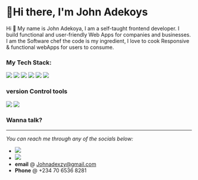   # 👋Hi there, I'm John Adekoys

Hi 👋 My name is John Adekoya, I am a self-taught frontend developer. I build functional and user-friendly Web Apps for companies and businesses. I am the Software chef the code is my ingredient, I love to cook Responsive & functional webApps for users to consume.


### My Tech Stack: ### 

<img src="https://img.shields.io/badge/html5-%23E34F26.svg?style=for-the-badge&logo=html5&logoColor=white" />  <img src="https://img.shields.io/badge/javascript-%23323330.svg?style=for-the-badge&logo=javascript&logoColor=%23F7DF1E" />   <img src="https://img.shields.io/badge/css3-%231572B6.svg?style=for-the-badge&logo=css3&logoColor=white" />
<img src="https://img.shields.io/badge/redux-%23593d88.svg?style=for-the-badge&logo=redux&logoColor=white" /> <img src="https://img.shields.io/badge/react-%2320232a.svg?style=for-the-badge&logo=react&logoColor=%2361DAFB" /> <img src="https://img.shields.io/badge/tailwindcss-%2338B2AC.svg?style=for-the-badge&logo=tailwind-css&logoColor=white">
 
### version Control tools ###
 <img src="https://img.shields.io/badge/github-%23121011.svg?style=for-the-badge&logo=github&logoColor=white" /> <img src="https://img.shields.io/badge/git-%23F05033.svg?style=for-the-badge&logo=git&logoColor=white" />

### Wanna talk? ###
***
*You can reach me through any of the socials below:*

- [<img src="https://img.shields.io/badge/linkedin-%230077B5.svg?style=for-the-badge&logo=linkedin&logoColor=white" />](https://www.linkedin.com/in/adekoya-john-adebisi-14a628127/)
- [<img src="https://img.shields.io/badge/IamTheBravo-%231DA1F2.svg?style=for-the-badge&logo=Twitter&logoColor=white"/>](https://twitter.com/IamTheBravo)
- **email** @ Johnadexzy@gmail.com
- **Phone** @ +234 70 6536 8281

